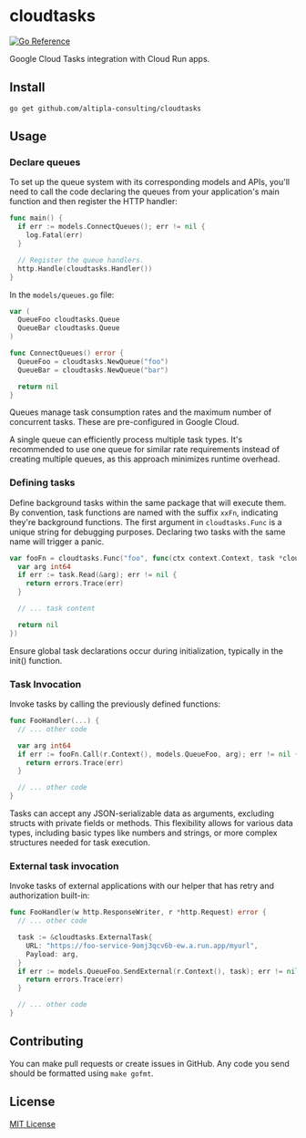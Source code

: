 
# cloudtasks

[![Go Reference](https://pkg.go.dev/badge/github.com/altipla-consulting/cloudtasks.svg)](https://pkg.go.dev/github.com/altipla-consulting/cloudtasks)

Google Cloud Tasks integration with Cloud Run apps.


## Install

```shell
go get github.com/altipla-consulting/cloudtasks
```


## Usage

### Declare queues

To set up the queue system with its corresponding models and APIs, you'll need to call the code declaring the queues from your application's main function and then register the HTTP handler:

```go
func main() {
  if err := models.ConnectQueues(); err != nil {
    log.Fatal(err)
  }

  // Register the queue handlers.
  http.Handle(cloudtasks.Handler())
}
```

In the `models/queues.go` file:

```go
var (
  QueueFoo cloudtasks.Queue
  QueueBar cloudtasks.Queue
)

func ConnectQueues() error {
  QueueFoo = cloudtasks.NewQueue("foo")
  QueueBar = cloudtasks.NewQueue("bar")

  return nil
}
```

Queues manage task consumption rates and the maximum number of concurrent tasks. These are pre-configured in Google Cloud.

A single queue can efficiently process multiple task types. It's recommended to use one queue for similar rate requirements instead of creating multiple queues, as this approach minimizes runtime overhead.


### Defining tasks

Define background tasks within the same package that will execute them. By convention, task functions are named with the suffix `xxFn`, indicating they're background functions. The first argument in `cloudtasks.Func` is a unique string for debugging purposes. Declaring two tasks with the same name will trigger a panic.

```go
var fooFn = cloudtasks.Func("foo", func(ctx context.Context, task *cloudtasks.Task) error {
  var arg int64
  if err := task.Read(&arg); err != nil {
    return errors.Trace(err)
  }

  // ... task content

  return nil
})
```

Ensure global task declarations occur during initialization, typically in the init() function.


### Task Invocation

Invoke tasks by calling the previously defined functions:

```go
func FooHandler(...) {
  // ... other code

  var arg int64
  if err := fooFn.Call(r.Context(), models.QueueFoo, arg); err != nil {
    return errors.Trace(err)
  }

  // ... other code
}
```

Tasks can accept any JSON-serializable data as arguments, excluding structs with private fields or methods. This flexibility allows for various data types, including basic types like numbers and strings, or more complex structures needed for task execution.


### External task invocation

Invoke tasks of external applications with our helper that has retry and authorization built-in:

```go
func FooHandler(w http.ResponseWriter, r *http.Request) error {
  // ... other code

  task := &cloudtasks.ExternalTask{
    URL: "https://foo-service-9omj3qcv6b-ew.a.run.app/myurl",
    Payload: arg,
  }
  if err := models.QueueFoo.SendExternal(r.Context(), task); err != nil {
    return errors.Trace(err)
  }

  // ... other code
}
```


## Contributing

You can make pull requests or create issues in GitHub. Any code you send should be formatted using `make gofmt`.


## License

[MIT License](LICENSE)
